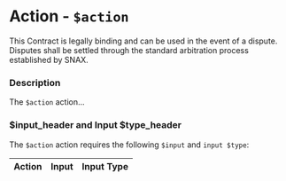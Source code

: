 # Action - `$action`

This Contract is legally binding and can be used in the event of a dispute. Disputes shall be settled through the standard arbitration process established by SNAX.

### Description

The `$action` action... 

### $input_header and Input $type_header

The `$action` action requires the following `$input` and `input $type`:

| Action | Input | Input Type |
|:--|:--|:--|
